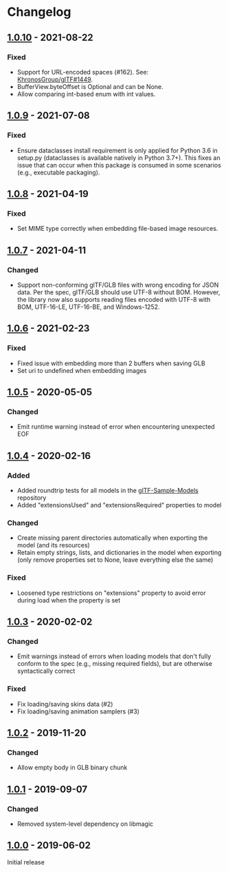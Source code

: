 # Changelog

## [1.0.10](https://github.com/sergkr/gltflib/releases/tag/v1.0.10) - 2021-08-22

### Fixed
- Support for URL-encoded spaces (#162). See: [KhronosGroup/glTF#1449](https://github.com/KhronosGroup/glTF/issues/1449).
- BufferView.byteOffset is Optional and can be None.
- Allow comparing int-based enum with int values.

## [1.0.9](https://github.com/sergkr/gltflib/releases/tag/v1.0.9) - 2021-07-08

### Fixed
- Ensure dataclasses install requirement is only applied for Python 3.6 in setup.py (dataclasses is
  available natively in Python 3.7+). This fixes an issue that can occur when this package is
  consumed in some scenarios (e.g., executable packaging).

## [1.0.8](https://github.com/sergkr/gltflib/releases/tag/v1.0.8) - 2021-04-19

### Fixed
- Set MIME type correctly when embedding file-based image resources.

## [1.0.7](https://github.com/sergkr/gltflib/releases/tag/v1.0.7) - 2021-04-11

### Changed
- Support non-conforming glTF/GLB files with wrong encoding for JSON data. Per the spec, glTF/GLB should
use UTF-8 without BOM. However, the library now also supports reading files encoded with UTF-8 with BOM,
UTF-16-LE, UTF-16-BE, and Windows-1252.

## [1.0.6](https://github.com/sergkr/gltflib/releases/tag/v1.0.6) - 2021-02-23

### Fixed
- Fixed issue with embedding more than 2 buffers when saving GLB
- Set uri to undefined when embedding images

## [1.0.5](https://github.com/sergkr/gltflib/releases/tag/v1.0.5) - 2020-05-05

### Changed
- Emit runtime warning instead of error when encountering unexpected EOF

## [1.0.4](https://github.com/sergkr/gltflib/releases/tag/v1.0.4) - 2020-02-16

### Added
- Added roundtrip tests for all models in the
[glTF-Sample-Models](https://github.com/KhronosGroup/glTF-Sample-Models) repository
- Added "extensionsUsed" and "extensionsRequired" properties to model

### Changed
- Create missing parent directories automatically when exporting the model (and its resources)
- Retain empty strings, lists, and dictionaries in the model when exporting (only remove properties set to None, leave
everything else the same)

### Fixed
- Loosened type restrictions on "extensions" property to avoid error during load when the property is set

## [1.0.3](https://github.com/sergkr/gltflib/releases/tag/v1.0.3) - 2020-02-02

### Changed
- Emit warnings instead of errors when loading models that don't fully conform to the spec
(e.g., missing required fields), but are otherwise syntactically correct

### Fixed
- Fix loading/saving skins data (#2)
- Fix loading/saving animation samplers (#3)

## [1.0.2](https://github.com/sergkr/gltflib/releases/tag/v1.0.2) - 2019-11-20

### Changed
- Allow empty body in GLB binary chunk

## [1.0.1](https://github.com/sergkr/gltflib/releases/tag/v1.0.1) - 2019-09-07

### Changed
- Removed system-level dependency on libmagic

## [1.0.0](https://github.com/sergkr/gltflib/releases/tag/v1.0.0) - 2019-06-02

Initial release
